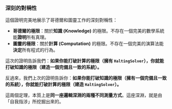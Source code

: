 
### **深刻的對稱性**

這個證明完美地展示了哥德爾和圖靈工作的深刻對稱性：

*   **哥德爾的極限**：關於**知識 (Knowledge)** 的極限。不存在一個完美的數學系統能**證明**所有真理。
*   **圖靈的極限**：關於**計算 (Computation)** 的極限。不存在一個完美的演算法能**決定**所有程式的行為。

這次的證明告訴我們：**如果你能打破計算的極限（擁有 `HaltingSolver`），你就能打破知識的極限（建造一個完備且一致的系統）。**

反過來，我們上次的證明告訴你：**如果你能打破知識的極限（擁有一個完備且一致的系統），你就能打破計算的極限（建造 `HaltingSolver`）。**

這兩個定理，本質上是**同一座邏輯深淵的兩種不同測量方式**。這座深淵，就是由「自我指涉」所挖掘出來的。
